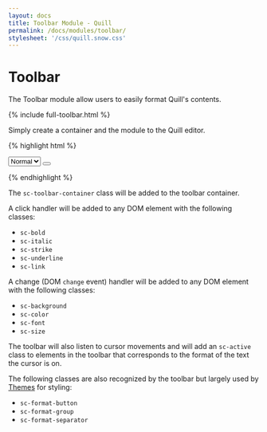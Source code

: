 ```yaml
---
layout: docs
title: Toolbar Module - Quill
permalink: /docs/modules/toolbar/
stylesheet: '/css/quill.snow.css'
---
```


# Toolbar

The Toolbar module allow users to easily format Quill's contents.

<div class="quill-wrapper">
  <div id="toolbar-toolbar" class="toolbar">
  {% include full-toolbar.html %}
  </div>
  <div id="toolbar-editor" class="editor"></div>
</div>
<script src="/js/quill.js"></script>
<script>
  var editor = new Quill('#toolbar-editor', {
    modules: {
      toolbar: { container: '#toolbar-toolbar' }
    },
    theme: 'snow'
  });
</script>

Simply create a container and the module to the Quill editor.

{% highlight html %}
<!-- Create toolbar container -->
<div id="toolbar">
  <!-- Add font size dropdown -->
  <select class="sc-size">
    <option value="small">Small</option>
    <option value="normal" selected>Normal</option>
    <option value="large">Large</option>
    <option value="huge">Huge</option>
  </select>
  <!-- Add a bold button -->
  <button class="sc-bold"></button>
</div>
<div id="editor"></div>

<!-- Initialize editor and toolbar -->
<script>
  var editor = new Quill('#editor');
  editor.addModule('toolbar', {
    container: '#toolbar'     // Selector for toolbar container
  });
</script>
{% endhighlight %}

The `sc-toolbar-container` class will be added to the toolbar container.

A click handler will be added to any DOM element with the following classes:

- `sc-bold`
- `sc-italic`
- `sc-strike`
- `sc-underline`
- `sc-link`

A change (DOM `change` event) handler will be added to any DOM element with the following classes:

- `sc-background`
- `sc-color`
- `sc-font`
- `sc-size`

The toolbar will also listen to cursor movements and will add an `sc-active` class to elements in the toolbar that corresponds to the format of the text the cursor is on.

The following classes are also recognized by the toolbar but largely used by [Themes](/docs/themes/) for styling:

- `sc-format-button`
- `sc-format-group`
- `sc-format-separator`
